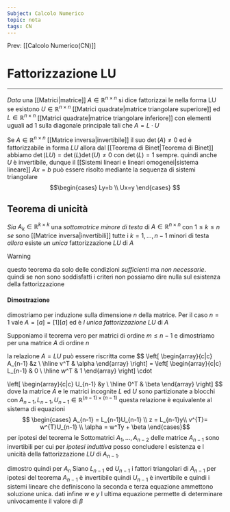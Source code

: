 ```yaml
---
Subject: Calcolo Numerico
topic: nota
tags: CN
---
```


Prev: [[Calcolo Numerico(CN)]]

# Fattorizzazione LU
---
_Data_ una [[Matrici|matrice]] $A \in \mathbb{R}^{n\times n}$ si dice fattorizzai le nella forma LU se esistono $U\in \mathbb{R}^{n\times n}$  [[Matrici quadrate|matrice triangolare superiore]] ed $L\in \mathbb{R}^{n\times n}$ [[Matrici quadrate|matrice triangolare inferiore]] con elementi uguali ad $1$ sulla diagonale principale tali che $A = L\cdot U$ 

Se $A \in \mathbb{R}^{n\times n}$ [[Matrice inversa|invertibile]] il suo $\det(A)\not = 0$  ed è fattorizzabile in forma $LU$ allora dal [[Teorema di Binet|Teorema di Binet]]  abbiamo $\det(LU) =\det(L)\det(U)\not=0$ con $\det(L)=1$ sempre. quindi anche  $U$ è invertibile, dunque il [[Sistemi lineari e lineari omogenei|sistema lineare]] $Ax = b$ può essere risolto mediante la sequenza di sistemi triangolare 
$$\begin{cases}
Ly=b \\
Ux=y
\end{cases}
$$
## Teorema di unicità
_Sia_ $A_k \in \mathbb{R}^{k\times k}$  una _sottomatrice minore di testa_ di $A \in \mathbb{R}^{n\times n}$ con $1\leq k\leq n$ 
_se_ sono [[Matrice inversa|invertibili]] tutte i $k= 1,\dots,n-1$ minori di testa
_allora_ esiste _un unica_ fattorizzazione $LU$ di $A$

> [!warning] 
> questo teorema da solo delle condizioni _sufficienti_ ma _non necessarie_. quindi se non sono soddisfatti i criteri non possiamo dire nulla sul esistenza della fattorizzazione 

#### Dimostrazione
dimostriamo per induzione sulla dimensione $n$ della matrice. Per il caso $n=1$ vale
$A=[a] = [1][a]$ ed è _l unica fattorizzazione_ $LU$ di $A$

Supponiamo il teorema vero per matrici di ordine $m \leq n-1$ e dimostriamo per una matrice $A$ di ordine $n$ 

la relazione $A = LU$ può essere riscritta come 
$$
 \left[
 \begin{array}{c|c}
  A_{n-1} &z \\
  \hline
  v^T & \alpha
 \end{array} 
 \right] = 
 \left[
 \begin{array}{c|c}
  L_{n-1} & 0 \\
  \hline 
  w^T & 1
 \end{array} 
 \right] 
 \cdot
 
 \left[
 \begin{array}{c|c}
  U_{n-1} &y \\
  \hline
  0^T & \beta
 \end{array} 
 \right] 
$$
dove la matrice $A$ e le matrici incognite $L$ ed $U$ sono partizionate a blocchi con $A_{n-1}, L_{n-1}, U_{n-1} \in \mathbb{R}^{(n-1) \times (n-1)}$  questa relazione è equivalente al sistema di equazioni
$$
\begin{cases}
A_{n-1} = L_{n-1}U_{n-1} \\
z = L_{n-1}y\\
v^{T}= w^{T}U_{n-1} \\
\alpha = w^Ty + \beta
\end{cases}$$
per ipotesi del teorema le Sottomatrici $A_1, \dots,A_{n-2}$ delle matrice $A_{n-1}$ sono invertibili per cui  per _ipotesi induttiva_ posso concludere l esistenza e l unicità della fattorizzazione $LU$ di $A_{n-1}$.

dimostro quindi per $A_{n}$
Siano  $L_{n-1}$ ed $U_{n-1}$ i fattori triangolari di $A_{n-1}$ per ipotesi del teorema $A_{n-1}$ è invertibile quindi $U_{n-1}$ è invertibile e quindi i sistemi lineare che definiscono la seconda e terza equazione ammettono soluzione unica. dati infine $w$ e $y$ l ultima equazione permette di determinare univocamente il valore di $\beta$ 


